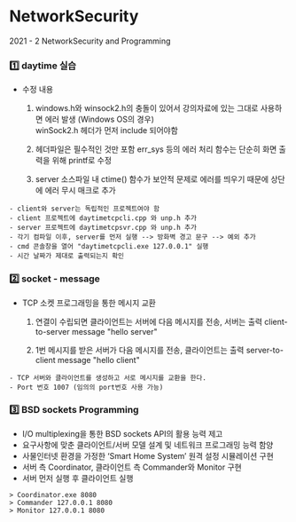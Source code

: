 # NetworkSecurity
2021 - 2 NetworkSecurity and Programming


### 1️⃣ daytime 실습
* 수정 내용
  1. windows.h와 winsock2.h의 충돌이 있어서 강의자료에 있는 그대로 사용하면 에러 발생 (Windows OS의 경우) <br>
    winSock2.h 헤더가 먼저 include 되어야함

  2. 헤더파일은 필수적인 것만 포함
    err_sys 등의 에러 처리 함수는 단순히 화면 출력을 위해 printf로 수정

  3. server 소스파일 내 ctime() 함수가 보안적 문제로 에러를 띄우기 때문에 상단에 에러 무시 매크로 추가

```
- client와 server는 독립적인 프로젝트여야 함
- client 프로젝트에 daytimetcpcli.cpp 와 unp.h 추가
- server 프로젝트에 daytimetcpsvr.cpp 와 unp.h 추가
- 각기 컴파일 이후, server를 먼저 실행 --> 방화벽 경고 문구 --> 예외 추가
- cmd 콘솔창을 열어 "daytimetcpcli.exe 127.0.0.1" 실행
- 시간 날짜가 제대로 출력되는지 확인
```

### 2️⃣ socket - message
* TCP 소켓 프로그래밍을 통한 메시지 교환
  1. 연결이 수립되면 클라이언트는 서버에 다음 메시지를 전송, 서버는 출력
    client-to-server message "hello server"
    
  2. 1번 메시지를 받은 서버가 다음 메시지를 전송, 클라이언트는 출력
    server-to-client message "hello client"

```
- TCP 서버와 클라이언트를 생성하고 서로 메시지를 교환을 한다.
- Port 번호 1007 (임의의 port번호 사용 가능)
```

### 3️⃣ BSD sockets Programming
* I/O multiplexing을 통한 BSD sockets API의 활용 능력 제고
* 요구사항에 맞춘 클라이언트/서버 모델 설계 및 네트워크 프로그래밍 능력 함양
* 사물인터넷 환경을 가정한 ‘Smart Home System’ 원격 설정 시뮬레이션 구현
* 서버 측 Coordinator, 클라이언트 측 Commander와 Monitor 구현
* 서버 먼저 실행 후 클라이언트 실행

```
> Coordinator.exe 8080
> Commander 127.0.0.1 8080
> Monitor 127.0.0.1 8080
```
